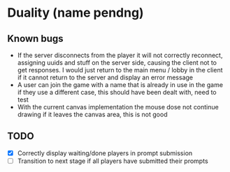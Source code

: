 # Duality (name pendng)

## Known bugs
- If the server disconnects from the player it will not correctly reconnect,
  assigning uuids and stuff on the server side, causing the client not to
  get responses. I would just return to the main menu / lobby in the client
  if it cannot return to the server and display an error message
- A user can join the game with a name that is already in use in the game if they
  use a different case, this should have been dealt with, need to test
- With the current canvas implementation the mouse dose not continue drawing if
  it leaves the canvas area, this is not good

## TODO
- [x] Correctly display waiting/done players in prompt submission
- [ ] Transition to next stage if all players have submitted their prompts 
